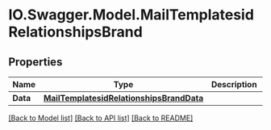 # IO.Swagger.Model.MailTemplatesidRelationshipsBrand
## Properties

Name | Type | Description | Notes
------------ | ------------- | ------------- | -------------
**Data** | [**MailTemplatesidRelationshipsBrandData**](MailTemplatesidRelationshipsBrandData.md) |  | [optional] 

[[Back to Model list]](../README.md#documentation-for-models) [[Back to API list]](../README.md#documentation-for-api-endpoints) [[Back to README]](../README.md)

